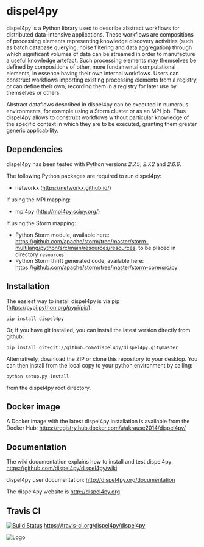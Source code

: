 dispel4py
=========

dispel4py is a Python library used to describe abstract workflows for distributed data-intensive applications. These workflows are compositions of processing elements representing knowledge discovery activities (such as batch database querying, noise filtering and data aggregation) through which significant volumes of data can be streamed in order to manufacture a useful knowledge artefact. Such processing elements may themselves be defined by compositions of other, more fundamental computational elements, in essence having their own internal workflows. Users can construct workflows importing existing processing elements from a registry, or can define their own, recording them in a registry for later use by themselves or others.

Abstract dataflows described in dispel4py can be executed in numerous environments, for example using a Storm cluster or as an MPI job. Thus dispel4py allows to construct workflows without particular knowledge of the specific context in which they are to be executed, granting them greater generic applicability.

Dependencies 
------------

dispel4py has been tested with Python versions *2.7.5*, *2.7.2* and *2.6.6*.

The following Python packages are required to run dispel4py:

- networkx (https://networkx.github.io/)

If using the MPI mapping:

- mpi4py (http://mpi4py.scipy.org/)

If using the Storm mapping:

- Python Storm module, available here: https://github.com/apache/storm/tree/master/storm-multilang/python/src/main/resources/resources, to be placed in directory `resources`.
- Python Storm thrift generated code, available here: https://github.com/apache/storm/tree/master/storm-core/src/py

Installation
------------

The easiest way to install dispel4py is via pip (https://pypi.python.org/pypi/pip):

`pip install dispel4py`

Or, if you have git installed, you can install the latest version directly from github:

`pip install git+git://github.com/dispel4py/dispel4py.git@master`

Alternatively, download the ZIP or clone this repository to your desktop. You can then install from the local copy to your python environment by calling:

`python setup.py install`

from the dispel4py root directory.

Docker image
------------

A Docker image with the latest dispel4py installation is available from the Docker Hub: https://registry.hub.docker.com/u/akrause2014/dispel4py/

Documentation
-------------

The wiki documentation explains how to install and test dispel4py: https://github.com/dispel4py/dispel4py/wiki

dispel4py user documentation: http://dispel4py.org/documentation

The dispel4py website is http://dispel4py.org

Travis CI
---------

[![Build Status](https://travis-ci.org/dispel4py/dispel4py.svg)](https://travis-ci.org/dispel4py/dispel4py)
https://travis-ci.org/dispel4py/dispel4py


![Logo](http://www2.epcc.ed.ac.uk/~amrey/VERCE/Dispel4Py/_static/DISPEL4PY_web_trans.png)

